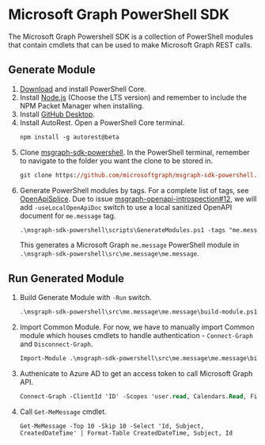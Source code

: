# Microsoft Graph PowerShell SDK
The Microsoft Graph Powershell SDK is a collection of PowerShell modules that contain cmdlets that can be used to make Microsoft Graph REST calls.

## Generate Module
1. [Download](https://github.com/PowerShell/PowerShell/releases/tag/v6.2.2) and install PowerShell Core.
2. Install [Node.js](https://nodejs.org/en/) (Choose the LTS version) and remember to include the NPM Packet Manager when installing.
3. Install [GitHub Desktop](https://desktop.github.com/).
4. Install AutoRest.
   Open a PowerShell Core terminal.
    ```ps
    npm install -g autorest@beta
    ```
3. Clone [msgraph-sdk-powershell](https://github.com/microsoftgraph/msgraph-sdk-powershell).
    In the PowerShell terminal, remember to navigate to the folder you want the clone to be stored in.
    ```ps
    git clone https://github.com/microsoftgraph/msgraph-sdk-powershell.git -b dev
    ```
4. Generate PowerShell modules by tags. For a complete list of tags, see [OpenApiSplice](https://github.com/microsoftgraph/msgraph-openapi-introspection). Due to issue [msgraph-openapi-introspection#12](https://github.com/microsoftgraph/msgraph-openapi-introspection/issues/12), we will add `-useLocalOpenApiDoc` switch to use a local sanitized OpenAPI document for `me.message` tag.
    ```ps
    .\msgraph-sdk-powershell\scripts\GenerateModules.ps1 -tags "me.message" -useLocalOpenApiDoc
    ```
    This generates a Microsoft Graph `me.message` PowerShell module in `.\msgraph-sdk-powershell\src\me.message\me.message`.

## Run Generated Module
1. Build Generate Module with `-Run` switch.
    ```ps
    .\msgraph-sdk-powershell\src\me.message\me.message\build-module.ps1 -Run 
    ```

2. Import Common Module.
    For now, we have to manually import Common module which houses cmdlets to handle authentication - `Connect-Graph` and `Disconnect-Graph`.
    ```ps
    Import-Module .\msgraph-sdk-powershell\src\me.message\me.message\bin\Common.dll  
    ```
3. Authenicate to Azure AD to get an access token to call Microsoft Graph API.
    ```ps
    Connect-Graph -ClientId 'ID' -Scopes 'user.read, Calendars.Read, Files.Read'
    ```
4. Call `Get-MeMessage` cmdlet.
    ```
    Get-MeMessage -Top 10 -Skip 10 -Select 'Id, Subject, CreatedDateTime' | Format-Table CreatedDateTime, Subject, Id
    ```
